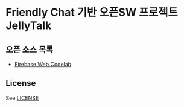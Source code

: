 # Friendly Chat 기반 오픈SW 프로젝트 JellyTalk



## 오픈 소스 목록
 - [Firebase Web Codelab](https://codelabs.developers.google.com/codelabs/firebase-web/).



## License
See [LICENSE](LICENSE)
